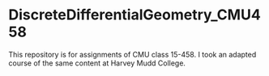 # DiscreteDifferentialGeometry_CMU458
This repository is for assignments of CMU class 15-458. I took an adapted course of the same content at Harvey Mudd College. 
